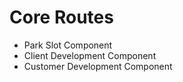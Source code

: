 Core Routes
===========

- Park Slot Component
- Client Development Component
- Customer Development Component
